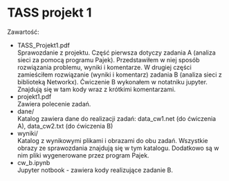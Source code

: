 # TASS projekt 1

Zawartość:

<ul>
  <li>TASS_Projekt1.pdf</li>
  Sprawozdanie z projektu. Część pierwsza dotyczy zadania A (analiza sieci za pomocą programu Pajek). Przedstawiłem w niej sposób rozwiązania problemu, wyniki i komentarze. 
W drugiej części zamieściłem rozwiązanie (wyniki i komentarz) zadania B (analiza sieci z biblioteką Networkx). Ćwiczenie B 
wykonałem w notatniku jupyter. Znajdują się w tam kody wraz z krótkimi komentarzami.
  <li>projekt1.pdf</li> 
  Zawiera polecenie zadań.
  <li>dane/</li>
  Katalog zawiera dane do realizacji zadań: data_cw1.net (do ćwiczenia A), data_cw2.txt (do ćwiczenia B)
  <li>wyniki/</li>
  Katalog z wynikowymi plikami i obrazami do obu zadań. Wszystkie obrazy ze sprawozdania znajdują się w tym katalogu. Dodatkowo są w nim 
pliki wygenerowane przez program Pajek.
  <li>cw_b.ipynb</li>
  Jupyter notbook - zawiera kody realizujące zadanie B.
</ul>
